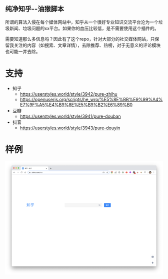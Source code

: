 ## 纯净知乎--油猴脚本

所谓的算法入侵在每个媒体网站中，知乎从一个很好专业知识交流平台沦为一个垃圾新闻、垃圾问题的xx平台。如果你的血压比较低，是不需要使用这个插件的。

需要知道那么多信息吗？因此有了这个repo，针对大部分的社交媒体网站，只保留我关注的内容（如搜索、文章详情），去除推荐、热榜，对于无意义的评论模块也可能一并去除。

# 支持

- 知乎 
  - https://userstyles.world/style/3942/pure-zhihu
  - https://openuserjs.org/scripts/he_wro/%E5%8E%BB%E9%99%A4%E7%9F%A5%E4%B9%8E%E5%B9%B2%E6%89%B0
- 豆瓣
  - https://userstyles.world/style/3941/pure-douban
- 抖音
  - https://userstyles.world/style/3943/pure-douyin



# 样例
![首页](./img/main.png)

